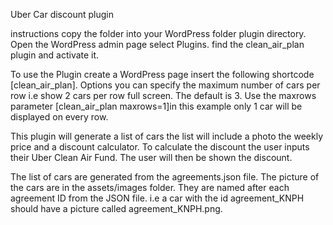 Uber Car discount plugin 

instructions copy the folder into your WordPress folder plugin directory.
Open the WordPress admin page select Plugins. find the clean_air_plan plugin and activate it.

To use the Plugin create a WordPress page insert the following shortcode [clean_air_plan].
Options you can specify the maximum number of cars per row i.e show 2 cars per row full screen.
The default is 3.
Use the maxrows parameter 
[clean_air_plan maxrows=1]in this example only 1 car will be displayed on every row.

This plugin will generate a list of cars the list will include a photo the weekly price and a discount calculator.
To calculate the discount the user inputs their Uber Clean Air Fund. 
The user will then be shown the discount.

The list of cars are generated from the agreements.json file.
The picture of the cars are in the assets/images folder. They are named after each agreement ID from the JSON file.
i.e a car with the id agreement_KNPH should have a picture called agreement_KNPH.png.

	


